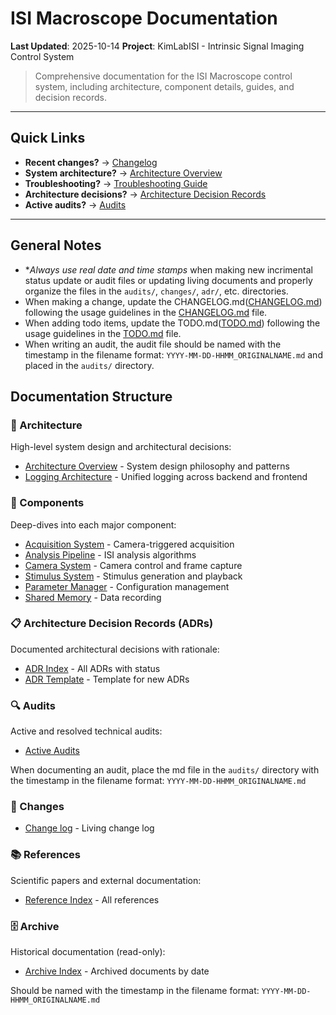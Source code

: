 # ISI Macroscope Documentation

**Last Updated**: 2025-10-14
**Project**: KimLabISI - Intrinsic Signal Imaging Control System

> Comprehensive documentation for the ISI Macroscope control system, including architecture, component details, guides, and decision records.

---

## Quick Links

- **Recent changes?** → [Changelog](changes/CHANGELOG.md)
- **System architecture?** → [Architecture Overview](architecture/README.md)
- **Troubleshooting?** → [Troubleshooting Guide](guides/troubleshooting.md)
- **Architecture decisions?** → [Architecture Decision Records](adr/README.md)
- **Active audits?** → [Audits](audits/)

---

## General Notes

- \*_Always use real date and time stamps_ when making new incrimental status update or audit files or updating living documents and properly organize the files in the `audits/`, `changes/`, `adr/`, etc. directories.
- When making a change, update the CHANGELOG.md([CHANGELOG.md](changes/CHANGELOG.md)) following the usage guidelines in the [CHANGELOG.md](changes/CHANGELOG.md) file.
- When adding todo items, update the TODO.md([TODO.md](TODO.md)) following the usage guidelines in the [TODO.md](TODO.md) file.
- When writing an audit, the audit file should be named with the timestamp in the filename format: `YYYY-MM-DD-HHMM_ORIGINALNAME.md` and placed in the `audits/` directory.

## Documentation Structure

### 📐 Architecture

High-level system design and architectural decisions:

- [Architecture Overview](architecture/README.md) - System design philosophy and patterns
- [Logging Architecture](architecture/logging.md) - Unified logging across backend and frontend

### 🔧 Components

Deep-dives into each major component:

- [Acquisition System](components/acquisition-system.md) - Camera-triggered acquisition
- [Analysis Pipeline](components/analysis-pipeline.md) - ISI analysis algorithms
- [Camera System](components/camera-system.md) - Camera control and frame capture
- [Stimulus System](components/stimulus-system.md) - Stimulus generation and playback
- [Parameter Manager](components/parameter-manager.md) - Configuration management
- [Shared Memory](components/data-recording.md) - Data recording

### 📋 Architecture Decision Records (ADRs)

Documented architectural decisions with rationale:

- [ADR Index](adr/README.md) - All ADRs with status
- [ADR Template](adr/template.md) - Template for new ADRs

### 🔍 Audits

Active and resolved technical audits:

- [Active Audits](audits/)

When documenting an audit, place the md file in the `audits/` directory with the timestamp in the filename format: `YYYY-MM-DD-HHMM_ORIGINALNAME.md`

### 📝 Changes

- [Change log](changes/CHANGELOG.md) - Living change log

### 📚 References

Scientific papers and external documentation:

- [Reference Index](references/) - All references

### 🗄️ Archive

Historical documentation (read-only):

- [Archive Index](archive/) - Archived documents by date

Should be named with the timestamp in the filename format: `YYYY-MM-DD-HHMM_ORIGINALNAME.md`
